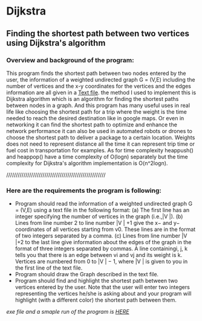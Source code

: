 # Dijkstra
## Finding the shortest path between two vertices using Dijkstra's algorithm

### Overview and background of the program:

This program finds the shortest path between two nodes entered by the user, the information of a 
weighted undirected graph G = (V,E) including the number of vertices and the x-y coordinates for the 
vertices and the edges information are all given in a [Text file](https://github.com/FaisalAlshammari/Dijkstra/blob/main/Vertices.txt). the method I used to implement this is 
Dijkstra algorithm which is an algorithm for finding the shortest paths between nodes in a graph. And 
this program has many useful uses in real life like choosing the shortest path for a trip where the weight 
is the time needed to reach the desired destination like in google maps. Or even in networking it can 
find the shortest path to optimize and enhance the network performance it can also be used in 
automated robots or drones to choose the shortest path to deliver a package to a certain location. 
Weights does not need to represent distance all the time it can represent trip time or fuel cost in
transportation for examples. As for time complexity heappush() and heappop() have a time complexity 
of O(logn) separately but the time complexity for Dijkstra's algorithm implementation is O(n^2logn).

 ////////////////////////////////////////////////////

### Here are the requirements the program is following:
-  Program should read the information of a weighted undirected graph G = (V,E) using a text file in the following format:
(a) The first line has an integer specifying the number of vertices in the graph (i.e.,|V |).
(b) Lines from line number 2 to line number |V | +1 give the x− and y− coordinates
of all vertices starting from v0. These lines are in the format of two integers
separated by a comma.
(c) Lines from line number |V |+2 to the last line give information about the edges of
the graph in the format of three integers separated by commas. A line containingi, j, k
tells you that there is an edge between vi and vj and its weight is k.
Vertices are numbered from 0 to |V | − 1, where |V | is given to you in the first line of the text file.
- Program should draw the Graph described in the text file.
- Program should find and highlight the shortest path between two vertices entered
by the user. Note that the user will enter two integers representing the vertices he/she
is asking about and your program will highlight (with a different color) the shortest path between them.


*exe file and a smaple run of the program is [HERE](https://github.com/FaisalAlshammari/Dijkstra/tree/main/exe)*
